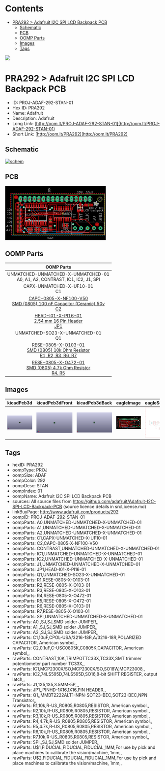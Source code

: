 



Contents
========

* [PRA292 > Adafruit I2C SPI LCD Backpack PCB](#pra292--adafruit-i2c-spi-lcd-backpack-pcb)
	* [Schematic](#schematic)
	* [PCB](#pcb)
	* [OOMP Parts](#oomp-parts)
	* [Images](#images)
	* [Tags](#tags)
  
![][im]
# PRA292 > Adafruit I2C SPI LCD Backpack PCB

- ID: PROJ-ADAF-292-STAN-01
- Hex ID: PRA292
- Name: Adafruit
- Description: Adafruit
- Long Link: [http://oom.lt/PROJ-ADAF-292-STAN-01](http://oom.lt/PROJ-ADAF-292-STAN-01)
- Short Link: [http://oom.lt/PRA292](http://oom.lt/PRA292)

## Schematic
  
[![schem](eagleSchemImage.png)](eagleSchemImage.png)
## PCB
  
[![pcb](eagleImage.png)](eagleImage.png)
## OOMP Parts
  

|OOMP Parts|
| :---: |
|UNMATCHED-UNMATCHED-X-UNMATCHED-01<BR>A0, A1, A2, CONTRAST, IC1, IC2, J1, SPI|
|CAPX-UNMATCHED-X-UF10-01<BR>C1|
|[CAPC-0805-X-NF100-V50<br> SMD (0805) 100 nF Capacitor (Ceramic) 50v<br> C2](https://github.com/oomlout/oomlout_OOMP_parts/tree/main/CAPC-0805-X-NF100-V50/)|
|[HEAD-I01-X-PI16-01<br> 2.54 mm 16 Pin Header<br> JP1](https://github.com/oomlout/oomlout_OOMP_parts/tree/main/HEAD-I01-X-PI16-01/)|
|UNMATCHED-SO23-X-UNMATCHED-01<BR>Q1|
|[RESE-0805-X-O103-01<br> SMD (0805) 10k Ohm Resistor<br> R1, R2, R3, R6, R7](https://github.com/oomlout/oomlout_OOMP_parts/tree/main/RESE-0805-X-O103-01/)|
|[RESE-0805-X-O472-01<br> SMD (0805) 4.7k Ohm Resistor<br> R4, R5](https://github.com/oomlout/oomlout_OOMP_parts/tree/main/RESE-0805-X-O472-01/)|

## Images
  
  

|kicadPcb3d|kicadPcb3dFront|kicadPcb3dBack|eagleImage|eagleSchemImage|
| :---: | :---: | :---: | :---: | :---: |
|[![kicadPcb3d](kicadPcb3d_140.png)](kicadPcb3d.png)|[![kicadPcb3dFront](kicadPcb3dFront_140.png)](kicadPcb3dFront.png)|[![kicadPcb3dBack](kicadPcb3dBack_140.png)](kicadPcb3dBack.png)|[![eagleImage](eagleImage_140.png)](eagleImage.png)|[![eagleSchemImage](eagleSchemImage_140.png)](eagleSchemImage.png)|

## Tags

- hexID: PRA292
- oompType: PROJ
- oompSize: ADAF
- oompColor: 292
- oompDesc: STAN
- oompIndex: 01
- oompName: Adafruit I2C SPI LCD Backpack PCB
- sources: All source files from https://github.com/adafruit/Adafruit-I2C-SPI-LCD-Backpack-PCB (source licence details in srcLicense.md)
- linkBuyPage: http://www.adafruit.com/products/292
- oompID: PROJ-ADAF-292-STAN-01
- oompParts: A0,UNMATCHED-UNMATCHED-X-UNMATCHED-01
- oompParts: A1,UNMATCHED-UNMATCHED-X-UNMATCHED-01
- oompParts: A2,UNMATCHED-UNMATCHED-X-UNMATCHED-01
- oompParts: C1,CAPX-UNMATCHED-X-UF10-01
- oompParts: C2,CAPC-0805-X-NF100-V50
- oompParts: CONTRAST,UNMATCHED-UNMATCHED-X-UNMATCHED-01
- oompParts: IC1,UNMATCHED-UNMATCHED-X-UNMATCHED-01
- oompParts: IC2,UNMATCHED-UNMATCHED-X-UNMATCHED-01
- oompParts: J1,UNMATCHED-UNMATCHED-X-UNMATCHED-01
- oompParts: JP1,HEAD-I01-X-PI16-01
- oompParts: Q1,UNMATCHED-SO23-X-UNMATCHED-01
- oompParts: R1,RESE-0805-X-O103-01
- oompParts: R2,RESE-0805-X-O103-01
- oompParts: R3,RESE-0805-X-O103-01
- oompParts: R4,RESE-0805-X-O472-01
- oompParts: R5,RESE-0805-X-O472-01
- oompParts: R6,RESE-0805-X-O103-01
- oompParts: R7,RESE-0805-X-O103-01
- oompParts: SPI,UNMATCHED-UNMATCHED-X-UNMATCHED-01
- rawParts: A0,,SJ,SJ,SMD solder JUMPER,,
- rawParts: A1,,SJ,SJ,SMD solder JUMPER,,
- rawParts: A2,,SJ,SJ,SMD solder JUMPER,,
- rawParts: C1,10uF,CPOL-USA/3216-18R,A/3216-18R,POLARIZED CAPACITOR, American symbol,,
- rawParts: C2,0.1uF,C-USC0805K,C0805K,CAPACITOR, American symbol,,
- rawParts: CONTRAST,10K,TRIMPOTTC33X,TC33X,SMT trimmer potentiometer part number TC33X,,
- rawParts: IC1,MCP2300X/SO,MCP2300X/SO,SO18W,MCP23008,,
- rawParts: IC2,74LS595D,74LS595D,SO16,8-bit SHIFT REGISTER, output latch,,
- rawParts: J1,1X5,1X5,3.5MM-5P,,,
- rawParts: JP1,,PINHD-1X16,1X16,PIN HEADER,,
- rawParts: Q1,,MMBT2222ALT1-NPN-SOT23-BEC,SOT23-BEC,NPN Transistror,,
- rawParts: R1,10k,R-US_R0805,R0805,RESISTOR, American symbol,,
- rawParts: R2,10k,R-US_R0805,R0805,RESISTOR, American symbol,,
- rawParts: R3,10k,R-US_R0805,R0805,RESISTOR, American symbol,,
- rawParts: R4,4.7k,R-US_R0805,R0805,RESISTOR, American symbol,,
- rawParts: R5,4.7k,R-US_R0805,R0805,RESISTOR, American symbol,,
- rawParts: R6,10k,R-US_R0805,R0805,RESISTOR, American symbol,,
- rawParts: R7,10k,R-US_R0805,R0805,RESISTOR, American symbol,,
- rawParts: SPI,,SJ,SJ,SMD solder JUMPER,,
- rawParts: U$1,FIDUCIAL,FIDUCIAL,FIDUCIAL_1MM,For use by pick and place machines to calibrate the vision/machine, 1mm,,
- rawParts: U$2,FIDUCIAL,FIDUCIAL,FIDUCIAL_1MM,For use by pick and place machines to calibrate the vision/machine, 1mm,,



[im]: kicadPcb3d_450.png
